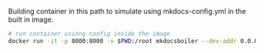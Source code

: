 Building container in this path to simulate using mkdocs-config.yml in the built in image.

``` bash
# run container usinng config inside the image
docker run -it -p 8000:8000 -v $PWD:/root mkdocsboiler --dev-addr 0.0.0.0:8000
```
